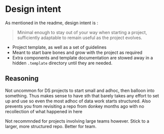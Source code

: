 # Design intent

As mentioned in the readme, design intent is :

> Minimal enough to stay out of your way when starting a project, sufficiently adaptable to remain useful as the project evolves.

+ Project template, as well as a set of guidelines
+ Meant to start bare bones and grow with the project as required
+ Extra components and template documentation are stowed away in a hidden `.template` directory until they are needed. 

## Reasoning

Not uncommon for DS projects to start small and adhoc, then balloon into something. Thus makes sense to have sth that barely takes any effort to set up and use so even the most adhoc of data work starts structured. Also prevents you from revisiting a repo from donkey months ago with no recollection of what happened in here

Not recommnded for projects involving large teams however. Stick to a larger, more structured repo. Better for team.

